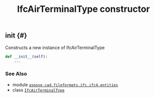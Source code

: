 ﻿---
title: IfcAirTerminalType constructor
second_title: Aspose.CAD for Python via .NET API References
description: 
type: docs
weight: 10
url: /python-net/aspose.cad.fileformats.ifc.ifc4.entities/ifcairterminaltype/__init__/
is_root: false
---

## __init__ {#}

Constructs a new instance of IfcAirTerminalType



```python
def __init__(self):
    ...
```





### See Also
* module [`aspose.cad.fileformats.ifc.ifc4.entities`](../../)
* class [`IfcAirTerminalType`](/cad/python-net/aspose.cad.fileformats.ifc.ifc4.entities/ifcairterminaltype)
